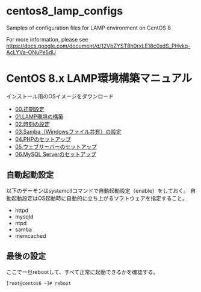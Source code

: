 # centos8_lamp_configs
Samples of configuration files for LAMP environment on CentOS 8

For more information, please see https://docs.google.com/document/d/12VbZYST8h0rxLE18c0xdS_PHvkq-AcLYVa-ONuPe5dU

# CentOS 8.x LAMP環境構築マニュアル
インストール用のOSイメージをダウンロード

- [00.初期設定](00.初期設定.md)
- [01.LAMP環境の構築](01.LAMP環境の構築.md)
- [02.時刻の設定](02.時刻の設定.md)
- [03.Samba（Windowsファイル共有）の設定](03.amba（Windowsファイル共有）の設定.md)
- [04.PHPのセットアップ](04.PHPのセットアップ.md)
- [05.ウェブサーバーのセットアップ](05.ウェブサーバーのセットアップ.md)
- [06.MySQL Serverのセットアップ](06.MySQL_Serverのセットアップ.md)

## 自動起動設定

以下のデーモンはsystemctlコマンドで自動起動設定（enable）をしておく。
自動起動設定はOS起動時に自動的に立ち上がるソフトウェアを指定すること。

- httpd
- mysqld
- ntpd
- samba
- memcached


## 最後の設定

ここで一旦rebootして、すべて正常に起動できるかを確認する。

```bash
[root@centos6 ~]# reboot
```

